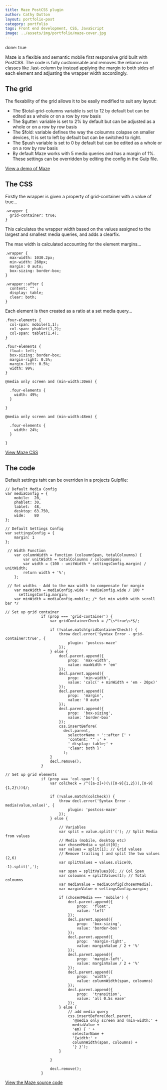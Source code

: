 ```yaml
---
title: Maze PostCSS plugin
author: Cathy Dutton
layout: portfolio-post
category: portfolio
tags: Front end development, CSS, JavaScript
image: ../assets/img/portfolio/maze-cover.jpg
---
```


done: true
<p class="highlight-quote">
Maze is a flexible and semantic mobile first responsive grid built with PostCSS. The code is fully customisable and removes the reliance on classes like .last-column by instead applying the margin to both sides of each element and adjusting the wrapper width accordingly.
</p>


<h2 class="heading">The grid</h2>

The flexability of the grid allows it to be easily modified to suit any layout:

 - The $total-grid-columns variable is set to 12 by default but can be edited as a whole or on a row by row basis
 - The $gutter: variable is set to 2% by default but can be adjusted as a whole or on a row by row basis
 - The $fold: variable defines the way the coloumns colapse on smaller devices, It is set to left by default but can be switched to right.
 - The $push variable is set to 0 by default but can be edited as a whole or on a row by row basis
 - By default Maze works with 5 media queries and has a margin of 1%. These settings can be overridden by editing the config in the Gulp file. 

 <a href="http://cathydutton.github.io/postcss-maze/" title="Maze demo">View a demo of Maze</a>


<h2 class="heading">The CSS</h2>

Firstly the wrapper is given a property of grid-container with a value of true...

```
.wrapper {
  grid-container: true;
}
```

This calculates the wrapper width based on the values assigned to the largest and smallest media queries, and adds a clearfix.

The max width is calculated accounting for the element margins...

```
.wrapper {
  max-width: 1030.2px;
  min-width: 260px;
  margin: 0 auto;
  box-sizing: border-box;
}
 
.wrapper::after {
  content: "" ;
  display: table;
  clear: both;
}
```

Each element is then created as a ratio at a set media query...

```
.four-elements {
  col-span: mobile(1,1);
  col-span: phablet(1,2);
  col-span: tablet(1,4);
}
```

```
.four-elements {
  float: left;
  box-sizing: border-box;
  margin-right: 0.5%;
  margin-left: 0.5%;
  width: 99%;
}
 
@media only screen and (min-width:30em) {
 
  .four-elements {
    width: 49%;
  }
 
}
 
@media only screen and (min-width:48em) {
 
  .four-elements {
    width: 24%;
  }
 
}
```
 <a href="https://github.com/cathydutton/postcss-maze" title="Maze CSS">View Maze CSS</a>


<h2 class="heading">The code</h2>

Default settings taht can be overriden in a projects Gulpfile:

```
// Default Media Config
var mediaConfig = {
    mobile:  20,
    phablet: 30,
    tablet:  48,
    desktop: 63.750,
    wide:    80
};

// Default Settings Config
var settingsConfig = {
    margin: 1
};
```


```
 // Width Function
    var columnWidth = function (coloumnSpan, totalColoumns) {
        var unitWidth = totalColoumns / coloumnSpan;
        var width = (100 - unitWidth * settingsConfig.margin) / unitWidth;
        return width + '%';
    };

```

```
 // Set widths - Add to the max width to compensate for margin
    var maxWidth = mediaConfig.wide + mediaConfig.wide / 100 *
      settingsConfig.margin;
    var minWidth = mediaConfig.mobile; /* Set min width with scroll bar */
```


```
// Set up grid container
                if (prop === 'grid-container') {
                    var gridContainerCheck = /^\s*true\s*$/;

                    if (!value.match(gridContainerCheck)) {
                        throw decl.error('Syntax Error - grid-container:true', {
                            plugin: 'postcss-maze'
                        });
                    } else {
                        decl.parent.append({
                            prop:  'max-width',
                            value: maxWidth + 'em'
                        });
                        decl.parent.append({
                            prop:  'min-width',
                            value: 'calc(' + minWidth + 'em - 20px)'
                        });
                        decl.parent.append({
                            prop:  'margin',
                            value: '0 auto'
                        });
                        decl.parent.append({
                            prop:  'box-sizing',
                            value: 'border-box'
                        });
                        css.insertBefore(
                          decl.parent,
                            selectorName + '::after {' +
                            'content: "" ;' +
                            ' display: table;' +
                            'clear: both }'
                          );
                    }
                    decl.remove();
                }
```


```
// Set up grid elements
                if (prop === 'col-span') {
                    var colCheck = /^([a-z]+)(\([0-9]{1,2})(,[0-9]{1,2}\))$/;

                    if (!value.match(colCheck)) {
                        throw decl.error('Syntax Error - media(value,value)', {
                            plugin: 'postcss-maze'
                        });
                    } else {

                        // Variables
                        var split = value.split('('); // Split Media from values
                        // Media (mobile, desktop etc)
                        var chosenMedia = split[0];
                        var values = split[1]; // Grid values
                        // Remove trailing ) and split the two values (2,6)
                        var splitValues = values.slice(0, -1).split(',');
                        var span = splitValues[0]; // Col Span
                        var coloumns = splitValues[1]; // Total coloumns
                        var mediaValue = mediaConfig[chosenMedia];
                        var marginValue = settingsConfig.margin;

                        if (chosenMedia === 'mobile') {
                            decl.parent.append({
                                prop:  'float',
                                value: 'left'
                            });
                            decl.parent.append({
                                prop:  'box-sizing',
                                value: 'border-box'
                            });
                            decl.parent.append({
                                prop:  'margin-right',
                                value: marginValue / 2 + '%'
                            });
                            decl.parent.append({
                                prop:  'margin-left',
                                value: marginValue / 2 + '%'
                            });
                            decl.parent.append({
                                prop:  'width',
                                value: columnWidth(span, coloumns)
                            });
                            decl.parent.append({
                                prop:  'transition',
                                value: 'all 0.5s ease'
                            });
                        } else {
                            // add media query
                            css.insertBefore(decl.parent,
                              '@media only screen and (min-width:' +
                              mediaValue +
                              'em) { ' +
                              selectorName +
                              '{width:' +
                              columnWidth(span, coloumns) +
                              '} }');
                        }

                    }

                    decl.remove();
                }
```


 <a href="https://github.com/cathydutton/postcss-maze/blob/master/index.js" title="Maze source code">View the Maze source code</a>


```

```



```

```

```

```


